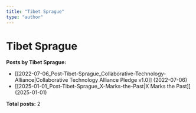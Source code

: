 ```yaml
---
title: "Tibet Sprague"
type: "author"
---
```


# Tibet Sprague

**Posts by Tibet Sprague:**

- [[2022-07-06_Post-Tibet-Sprague_Collaborative-Technology-Alliance|Collaborative Technology Alliance Pledge v1.0]] (2022-07-06)
- [[2025-01-01_Post-Tibet-Sprague_X-Marks-the-Past|X Marks the Past]] (2025-01-01)

**Total posts:** 2
